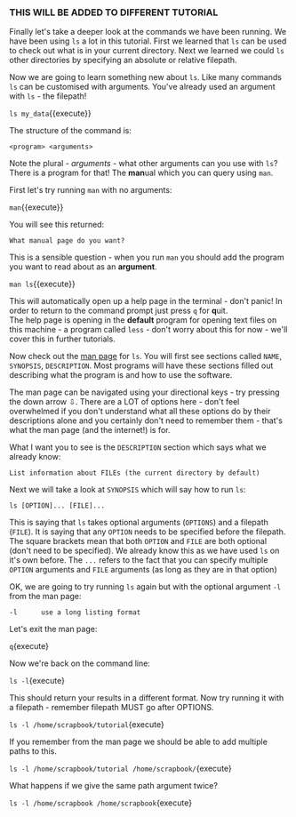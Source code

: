 ### THIS WILL BE ADDED TO DIFFERENT TUTORIAL

Finally let's take a deeper look at the commands we have been running.  We have
been using `ls` a lot in this tutorial.  First we learned that `ls` can be used 
to check out what is in your current directory.  Next we learned we could `ls` 
other directories by specifying an absolute or relative filepath.

Now we are going to learn something new about `ls`. Like many commands `ls` can 
be customised with arguments.  You've already used an argument with `ls` - the 
filepath!

`ls my_data`{{execute}}

The structure of the command is:

`<program> <arguments>`

Note the plural - *arguments* - what other arguments can you use with `ls`? 
There is a program for that! The **man**ual which you can query using `man`.

First let's try running `man` with no arguments:

`man`{{execute}}

You will see this returned:

`What manual page do you want?`

This is a sensible question - when you run `man` you should add the program 
you want to read about as an **argument**.

`man ls`{{execute}}

This will automatically open up a help page in the terminal - don't 
panic! In order to return to the command prompt just press `q` for **q**uit.  
The help page is opening in the **default** program for opening text files on 
this machine - a program called `less` - don't worry about this for now - 
we'll cover this in further tutorials.

Now check out the [man page](https://en.wikipedia.org/wiki/Man_page) for `ls`.
You will first see sections called `NAME`, `SYNOPSIS`, `DESCRIPTION`.  Most 
programs will have these sections filled out describing what the program is and 
how to use the software.

The man page can be navigated using your directional keys - try pressing the 
down arrow ⇩.  There are a LOT of options here - don't feel overwhelmed if you 
don't understand what all these options do by their descriptions alone and you 
certainly don't need to remember them - that's what the man page 
(and the internet!) is for.

What I want you to see is the `DESCRIPTION` section which says what we already 
know: 

`List information about FILEs (the current directory by default)`

Next we will take a look at `SYNOPSIS` which will say how to run `ls`:

`ls [OPTION]... [FILE]...`

This is saying that `ls` takes optional arguments (`OPTIONS`) and a filepath 
(`FILE`).  It is saying that any `OPTION` needs to be specified before the 
filepath.  The square brackets mean that both `OPTION` and `FILE` are both 
optional (don't need to be specified).  We already know this as we have used 
`ls` on it's own before.  The `...` refers to the fact that you can specify 
multiple `OPTION` arguments and `FILE` arguments (as long as they are in that 
option)

OK, we are going to try running `ls` again but with the optional argument `-l` 
from the man page:

`-l      use a long listing format`

Let's exit the man page:

`q`{execute}

Now we're back on the command line:

`ls -l`{execute}

This should return your results in a different format.  Now try running it 
with a filepath - remember filepath MUST go after OPTIONS.

`ls -l /home/scrapbook/tutorial`{execute}

If you remember from the man page we should be able to add multiple paths to 
this.

`ls -l /home/scrapbook/tutorial /home/scrapbook/`{execute}

What happens if we give the same path argument twice?

`ls -l /home/scrapbook /home/scrapbook`{execute}


